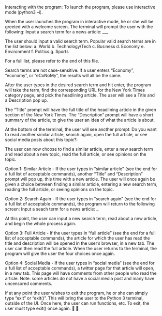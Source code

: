 Interacting with the program: 
To launch the program, please use interactive mode (python3 –i).

When the user launches the program in interactive mode, he or she will be greeted with a welcome screen. The terminal will prompt the user with the following:
Input a search term for a news article: ___

The user should input a valid search term. Popular valid search terms are in the list below:
a.	World
b.	Technology/Tech
c.	Business
d.	Economy
e.	Environment
f.	Politics
g.	Sports

For a full list, please refer to the end of this file.

Search terms are not case-sensitive. If a user enters “Economy”, “economy”, or “eCoNoMy”, the results will all be the same.

After the user types in the desired search term and hit enter, the program will take the term, find the corresponding URL for the New York Times category page, and pick the headlining article. The user will see a Title and a Description pop up.

The “Title” prompt will have the full title of the headlining article in the given section of the New York Times. The “Description” prompt will have a short summary of the article, to give the user an idea of what the article is about. 

At the bottom of the terminal, the user will see another prompt:
Do you want to read another similar article, search again, open the full article, or see social media posts about this topic?:

The user can now choose to find a similar article, enter a new search term and read about a new topic, read the full article, or see opinions on the topic.



Option 1: Similar Article -
If the user types in “similar article” (see the end for a full list of acceptable commands), another “Title” and “Description” prompt will pop up, this time with a new article. The user will once again be given a choice between finding a similar article, entering a new search term, reading the full article, or seeing opinions on the topic.

Option 2: Search Again -
If the user types in “search again” (see the end for a full list of acceptable commands), the program will return to the following screen:
Input a seach term for a news article: _

At this point, the user can input a new search term, read about a new article, and begin the whole process again.

Option 3: Full Article - 
If the user types in “full article” (see the end for a full list of acceptable commands), the article for which the user has read the title and description will be opened in the user’s browser, in a new tab. The user can then read the full article. When the user returns to the terminal, the program will give the user the four choices once again.

Option 4: Social Media - 
If the user types in “social media” (see the end for a full list of acceptable commands), a twitter page for that article will open, in a new tab. This page will have comments from other people who read the article. Note: some articles do not have a social media post and many have uncensored comments. 

If at any point the user wishes to exit the program, he or she can simply type “exit” or “exit()”. This will bring the user to the Python 3 terminal, outside of the UI. Once here, the user can run functions, etc. To exit, the user must type exit() once again.

